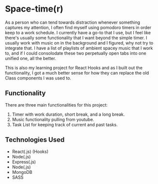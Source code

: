 # Space-time(r)

As a person who can tend towards distraction whenever something captures my attention, I often find myself using pomodoro timers in order keep to a work schedule. I currently have a go-to that I use, but I feel like there's usually some functionality that I want beyond the simple timer. I usually work with music on in the background and I figured, why not try to integrate that. I have a list of playlists of ambient spacey music that I work to, and if I could consolodate these two perpetually open tabs into one unified one, all the better. 

This is also my learning project for React Hooks and as I built out the functionality, I got a much better sense for how they can replace the old Class components I was used to. 

## Functionality

There are three main functionalities for this project:

1. Timer with work duration, short break, and a long break.
2. Music functionality pulling from youtube. 
3. Task List for keeping track of current and past tasks. 

## Technologies Used

* React(.js) (Hooks)
* Node(.js)
* Express(.js)
* Node(.js)
* MongoDB
* SASS



